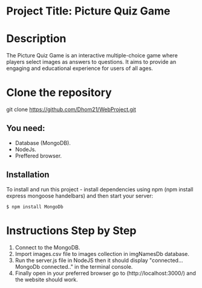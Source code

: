 # Project Title: Picture Quiz Game
# Description
The Picture Quiz Game is an interactive multiple-choice game where players select images as answers to questions. It aims to provide an engaging and educational experience for users of all ages.

# Clone the repository
git clone https://github.com/Dhom21/WebProject.git

## You need:
- Database (MongoDB).
- NodeJs.
- Preffered browser. 

## Installation
To install and run this project - install dependencies using npm (npm install express mongoose handelbars) and then start your server:

```
$ npm install MongoDb
```
# Instructions Step by Step
1. Connect to the MongoDB.
2. Import images.csv file to images collection in imgNamesDb database.
3. Run the server.js file in NodeJS then it should display "connected... MongoDb connected.." in the terminal console.
4. Finally open in your preferred browser go to (http://localhost:3000/) and the website should work.

